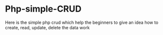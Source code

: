 # Php-simple-CRUD
Here is the simple php crud which help the beginners to give an idea how to create, read, update, delete the data work
